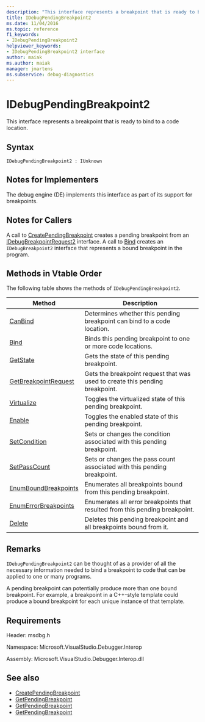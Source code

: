 ```yaml
---
description: "This interface represents a breakpoint that is ready to bind to a code location."
title: IDebugPendingBreakpoint2
ms.date: 11/04/2016
ms.topic: reference
f1_keywords:
- IDebugPendingBreakpoint2
helpviewer_keywords:
- IDebugPendingBreakpoint2 interface
author: maiak
ms.author: maiak
manager: jmartens
ms.subservice: debug-diagnostics
---
```

# IDebugPendingBreakpoint2

This interface represents a breakpoint that is ready to bind to a code location.

## Syntax

```
IDebugPendingBreakpoint2 : IUnknown
```

## Notes for Implementers
 The debug engine (DE) implements this interface as part of its support for breakpoints.

## Notes for Callers
 A call to [CreatePendingBreakpoint](../../../extensibility/debugger/reference/idebugengine2-creatependingbreakpoint.md) creates a pending breakpoint from an [IDebugBreakpointRequest2](../../../extensibility/debugger/reference/idebugbreakpointrequest2.md) interface. A call to [Bind](../../../extensibility/debugger/reference/idebugpendingbreakpoint2-bind.md) creates an `IDebugBreakpoint2` interface that represents a bound breakpoint in the program.

## Methods in Vtable Order
 The following table shows the methods of `IDebugPendingBreakpoint2`.

|Method|Description|
|------------|-----------------|
|[CanBind](../../../extensibility/debugger/reference/idebugpendingbreakpoint2-canbind.md)|Determines whether this pending breakpoint can bind to a code location.|
|[Bind](../../../extensibility/debugger/reference/idebugpendingbreakpoint2-bind.md)|Binds this pending breakpoint to one or more code locations.|
|[GetState](../../../extensibility/debugger/reference/idebugpendingbreakpoint2-getstate.md)|Gets the state of this pending breakpoint.|
|[GetBreakpointRequest](../../../extensibility/debugger/reference/idebugpendingbreakpoint2-getbreakpointrequest.md)|Gets the breakpoint request that was used to create this pending breakpoint.|
|[Virtualize](../../../extensibility/debugger/reference/idebugpendingbreakpoint2-virtualize.md)|Toggles the virtualized state of this pending breakpoint.|
|[Enable](../../../extensibility/debugger/reference/idebugpendingbreakpoint2-enable.md)|Toggles the enabled state of this pending breakpoint.|
|[SetCondition](../../../extensibility/debugger/reference/idebugpendingbreakpoint2-setcondition.md)|Sets or changes the condition associated with this pending breakpoint.|
|[SetPassCount](../../../extensibility/debugger/reference/idebugpendingbreakpoint2-setpasscount.md)|Sets or changes the pass count associated with this pending breakpoint.|
|[EnumBoundBreakpoints](../../../extensibility/debugger/reference/idebugpendingbreakpoint2-enumboundbreakpoints.md)|Enumerates all breakpoints bound from this pending breakpoint.|
|[EnumErrorBreakpoints](../../../extensibility/debugger/reference/idebugpendingbreakpoint2-enumerrorbreakpoints.md)|Enumerates all error breakpoints that resulted from this pending breakpoint.|
|[Delete](../../../extensibility/debugger/reference/idebugpendingbreakpoint2-delete.md)|Deletes this pending breakpoint and all breakpoints bound from it.|

## Remarks
 `IDebugPendingBreakpoint2` can be thought of as a provider of all the necessary information needed to bind a breakpoint to code that can be applied to one or many programs.

 A pending breakpoint can potentially produce more than one bound breakpoint. For example, a breakpoint in a C++-style template could produce a bound breakpoint for each unique instance of that template.

## Requirements
 Header: msdbg.h

 Namespace: Microsoft.VisualStudio.Debugger.Interop

 Assembly: Microsoft.VisualStudio.Debugger.Interop.dll

## See also
- [CreatePendingBreakpoint](../../../extensibility/debugger/reference/idebugengine2-creatependingbreakpoint.md)
- [GetPendingBreakpoint](../../../extensibility/debugger/reference/idebugbreakpointboundevent2-getpendingbreakpoint.md)
- [GetPendingBreakpoint](../../../extensibility/debugger/reference/idebugboundbreakpoint2-getpendingbreakpoint.md)
- [GetPendingBreakpoint](../../../extensibility/debugger/reference/idebugerrorbreakpoint2-getpendingbreakpoint.md)
